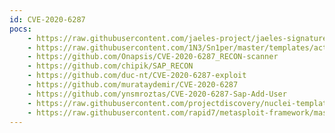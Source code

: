 ```yaml
---
id: CVE-2020-6287
pocs:
    - https://raw.githubusercontent.com/jaeles-project/jaeles-signatures/master/cves/sap-netweaver-improper-authentication-cve-2020-6287.yaml
    - https://raw.githubusercontent.com/1N3/Sn1per/master/templates/active/CVE-2020-6287_-_Create_an_Administrative_User_in_SAP_NetWeaver_AS_JAVA.sh
    - https://github.com/Onapsis/CVE-2020-6287_RECON-scanner
    - https://github.com/chipik/SAP_RECON
    - https://github.com/duc-nt/CVE-2020-6287-exploit
    - https://github.com/murataydemir/CVE-2020-6287
    - https://github.com/ynsmroztas/CVE-2020-6287-Sap-Add-User
    - https://raw.githubusercontent.com/projectdiscovery/nuclei-templates/master/cves/CVE-2020-6287.yaml
    - https://raw.githubusercontent.com/rapid7/metasploit-framework/master/modules/auxiliary/admin/sap/cve_2020_6287_ws_add_user.rb
---
```

